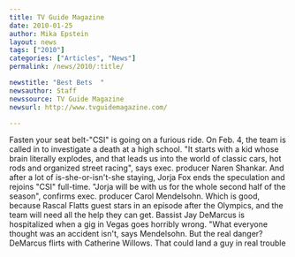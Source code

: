 ```yaml
---
title: TV Guide Magazine 
date: 2010-01-25
author: Mika Epstein
layout: news
tags: ["2010"]
categories: ["Articles", "News"]
permalink: /news/2010/:title/

newstitle: "Best Bets  "
newsauthor: Staff  
newssource: TV Guide Magazine  
newsurl: http://www.tvguidemagazine.com/  

---
```

 

Fasten your seat belt-"CSI" is going on a furious ride. On Feb. 4, the team is called in to investigate a death at a high school. "It starts with a kid whose brain literally explodes, and that leads us into the world of classic cars, hot rods and organized street racing", says exec. producer Naren Shankar. And after a lot of is-she-or-isn't-she staying, Jorja Fox ends the speculation and rejoins "CSI" full-time. "Jorja will be with us for the whole second half of the season", confirms exec. producer Carol Mendelsohn. Which is good, because Rascal Flatts guest stars in an episode after the Olympics, and the team will need all the help they can get. Bassist Jay DeMarcus is hospitalized when a gig in Vegas goes horribly wrong. "What everyone thought was an accident isn't, says Mendelsohn. But the real danger? DeMarcus flirts with Catherine Willows. That could land a guy in real trouble  
